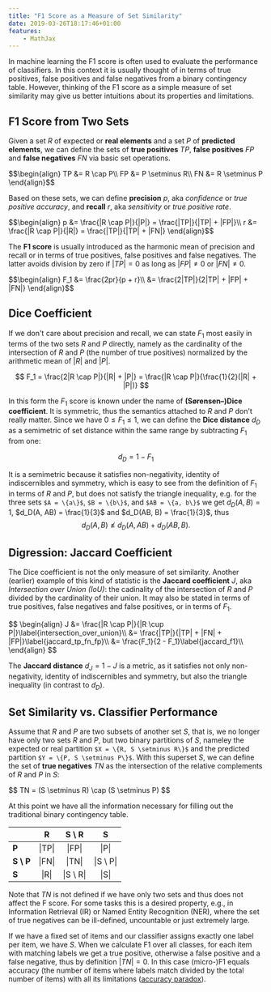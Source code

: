 ```yaml
---
title: "F1 Score as a Measure of Set Similarity"
date: 2019-03-26T18:17:46+01:00
features:
    - MathJax
---
```


In machine learning the F1 score is often used to evaluate the performance of classifiers. In this context it is usually thought of in terms of true positives, false positives and false negatives from a binary contingency table. However, thinking of the F1 score as a simple measure of set similarity may give us better intuitions about its properties and limitations.

## F1 Score from Two Sets

Given a set $R$ of expected or **real elements** and a set $P$ of **predicted elements**, we can define the sets of **true positives** $TP$, **false positives** $FP$ and **false negatives** $FN$ via basic set operations.

<div>
$$\begin{align}
TP &= R \cap P\\
FP &= P \setminus R\\
FN &= R \setminus P
\end{align}$$
</div>

Based on these sets, we can define **precision** $p$, aka *confidence* or *true positive accuracy*, and **recall** $r$, aka *sensitivity* or *true positive rate*.

<div>
$$\begin{align}
p &= \frac{|R \cap P|}{|P|} = \frac{|TP|}{|TP| + |FP|}\\
r &= \frac{|R \cap P|}{|R|} = \frac{|TP|}{|TP| + |FN|}
\end{align}$$
</div>

The **F1 score** is usually introduced as the harmonic mean of precision and recall or in terms of true positives, false positives and false negatives. The latter avoids division by zero if $|TP| = 0$ as long as $|FP| \neq 0$ or $|FN| \neq 0$. 

<div>
$$\begin{align}
F_1 &= \frac{2pr}{p + r}\\
    &= \frac{2|TP|}{2|TP| + |FP| + |FN|}
\end{align}$$
</div>

## Dice Coefficient

If we don't care about precision and recall, we can state $F_1$ most easily in terms of the two sets $R$ and $P$ directly, namely as the cardinality of the intersection of $R$ and $P$ (the number of true positives) normalized by the arithmetic mean of $|R|$ and $|P|$.

$$
F_1 = \frac{2|R \cap P|}{|R| + |P|} = \frac{|R \cap P|}{\frac{1}{2}(|R| + |P|)}
$$

In this form the $F_1$ score is known under the name of **(Sørensen–)Dice coefficient**. It is symmetric, thus the semantics attached to $R$ and $P$ don't really matter. Since we have $0 \leq F_1 \leq 1$, we can define the **Dice distance** $d_D$ as a semimetric of set distance within the same range by subtracting $F_1$ from one:

$$
d_D = 1 - F_1
$$

It is a semimetric because it satisfies non-negativity, identity of indiscernibles and symmetry, which is easy to see from the definition of $F_1$ in terms of $R$ and $P$, but does not satisfy the triangle inequality, e.g. for the three sets `$A = \{a\}$`, `$B = \{b\}$`, and `$AB = \{a, b\}$` we get $d_D(A, B) = 1$, $d_D(A, AB) = \frac{1}{3}$ and $d_D(AB, B) = \frac{1}{3}$, thus
$$
d_D(A,B) \not\leq d_D(A, AB) + d_D(AB, B).
$$

## Digression: Jaccard Coefficient

The Dice coefficient is not the only measure of set similarity. Another (earlier) example of this kind of statistic is the **Jaccard coefficient** $J$, aka *Intersection over Union (IoU)*: the cadinality of the intersection of $R$ and $P$ divided by the cardinality of their union. It may also be stated in terms of true positives, false negatives and false positives, or in terms of $F_1$.

<div>$$
\begin{align}
J &= \frac{|R \cap P|}{|R \cup P|}\label{intersection_over_union}\\
&= \frac{|TP|}{|TP| + |FN| + |FP|}\label{jaccard_tp_fn_fp}\\
&= \frac{F_1}{2 - F_1}\label{jaccard_f1}\\
\end{align}
$$</div>

The **Jaccard distance** $d_J = 1 - J$ is a metric, as it satisfies not only non-negativity, identity of indiscernibles and symmetry, but also the triangle inequality (in contrast to $d_D$).


## Set Similarity vs. Classifier Performance

Assume that $R$ and $P$ are two subsets of another set $S$, that is, we no longer have only two sets $R$ and $P$, but two binary partitions of $S$, nameley the expected or real partition `$X = \{R, S \setminus R\}$` and the predicted partition `$Y = \{P, S \setminus P\}$`. With this superset $S$, we can define the set of **true negatives** $TN$ as the intersection of the relative complements of $R$ and $P$ in $S$:

<div>$$
TN = (S \setminus R) \cap (S \setminus P)
$$</div>

At this point we have all the information necessary for filling out the traditional binary contingency table.

|      | R  | S \ R | S |
|-----|:-----:|:-----:|:-----:|
| **P**  | \|TP\| | \|FP\| | \|P\| |
| **S \ P** | \|FN\| | \|TN\| | \|S \ P\|
| **S** | \|R\| | \|S \ R\| | \|S\|

Note that $TN$ is not defined if we have only two sets and thus does not affect the F score. For some tasks this is a desired property, e.g., in Information Retrieval (IR) or Named Entity Recognition (NER), where the set of true negatives can be ill-defined, uncountable or just extremely large. 

If we have a fixed set of items and our classifier assigns exactly one label per item, we have $S$. When we calculate F1 over all classes, for each item with matching labels we get a true positive, otherwise a false positive and a false negative, thus by definition $|TN| = 0$. In this case (micro-)F1 equals accuracy (the number of items where labels match divided by the total number of items) with all its limitations ([accuracy paradox](https://en.wikipedia.org/wiki/Accuracy_paradox)).


